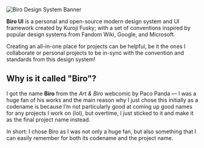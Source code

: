 ![Biro Design System Banner](https://user-images.githubusercontent.com/94678583/207064259-62a0ff66-0d94-4e6e-8533-c9391cee76fa.png)

**Biro UI** is a personal and open-source modern design system and UI framework created by Kuroji
Fusky; with a set of conventions inspired by popular design systems from Fandom Wiki,
Google, and Microsoft.

Creating an all-in-one place for projects can be helpful, be it the ones I collaborate or
personal projects to be in-sync with the convention and standards from this design system!

## Why is it called "Biro"?

I got the name **Biro** from the *Art & Biro* webcomic by Paco Panda — I was a huge fan of
his works and the main reason why I just chose this initially as a codename is because I’m
not particularly good at coming up good names for any projects I work on (lol), but
overtime, I just sticked to it and make it as the final project name instead.

In short: I chose Biro as I was not only a huge fan, but also something that I can easily
remember for both its codename and the project name.
